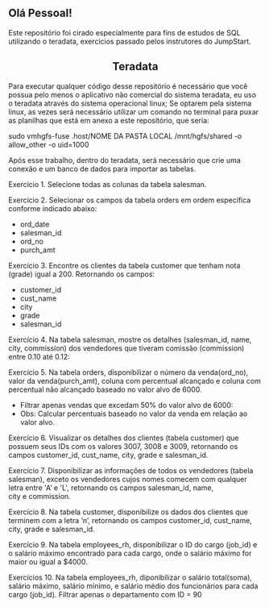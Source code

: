 <h2>Olá Pessoal!</h2>

Este repositório foi cirado especialmente para fins de estudos de SQL utilizando o teradata, exercicios passado pelos instrutores do JumpStart.

<h2 align="center">Teradata</h2>

Para executar qualquer código desse repositório é necessário que você possua pelo menos o aplicativo não comercial do sistema teradata, eu uso o teradata através do sistema operacional linux; Se optarem pela sistema linux, as vezes será necessário utilizar um comando no terminal para puxar as planilhas que está em anexo a este repositório, que seria:

  sudo vmhgfs-fuse .host/NOME DA PASTA LOCAL /mnt/hgfs/shared -o allow_other -o uid=1000
  
Após esse trabalho, dentro do teradata, será necessário que crie uma conexão e um banco de dados para importar as tabelas.

Exercício 1. Selecione todas as colunas da tabela salesman.

Exercício 2. Selecionar os campos da tabela orders em ordem específica conforme indicado abaixo:

  - ord_date
  - salesman_id
  - ord_no
  - purch_amt

Exercício 3. Encontre os clientes da tabela customer que tenham nota (grade) igual a 200. Retornando os campos:

  - customer_id
  - cust_name
  - city
  - grade
  - salesman_id
  
Exercício 4. Na tabela salesman, mostre os detalhes (salesman_id, name, city, commission) dos vendedores  que tiveram comissão (commission) entre 0.10 até 0.12:

Exercício 5. Na tabela orders, disponibilizar o número da venda(ord_no), valor da venda(purch_amt), coluna com percentual alcançado e coluna com percentual não alcançado baseado no valor alvo de 6000.

  - Filtrar apenas vendas que excedam 50% do valor alvo de 6000:
  - Obs: Calcular percentuais baseado no valor da venda em relação ao valor alvo.

Exercício 6. Visualizar os detalhes dos clientes (tabela customer) que possuem seus IDs com os valores 3007, 3008 e 3009, retornando os campos customer_id, cust_name, city, grade e salesman_id.

Exercício 7. Disponibilizar as informações de todos os vendedores (tabela salesman), exceto os vendedores cujos nomes comecem com qualquer letra entre 'A’ e 'L', retornando os campos salesman_id, name,   
             city e commission.

Exercício 8. Na tabela customer, disponibilize os dados dos clientes que terminem com a letra ‘n’, retornando os campos customer_id, cust_name, city, grade e salesman_id.

Exercício 9. Na tabela employees_rh, disponibilizar o ID do cargo (job_id) e o salário máximo encontrado para cada cargo, onde o salário máximo for maior ou igual a $4000.

Exercícios 10. Na tabela employees_rh, diponibilizar o salário total(soma), salário máximo, salário mínimo, e salário médio dos funcionários para cada cargo (job_id). Filtrar apenas o departamento com ID                = 90
